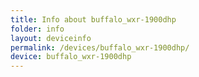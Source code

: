 ```yaml
---
title: Info about buffalo_wxr-1900dhp
folder: info
layout: deviceinfo
permalink: /devices/buffalo_wxr-1900dhp/
device: buffalo_wxr-1900dhp
---
```

